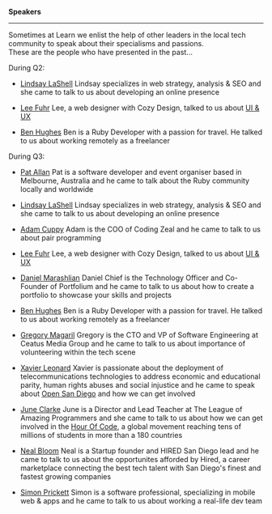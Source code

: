 **Speakers**

-----------

Sometimes at Learn we enlist the help of other leaders in the local tech community to speak about their specialisms and passions.  
These are the people who have presented in the past...

During Q2:

- [Lindsay LaShell](http://lindsaydayton.com/)  Lindsay specializes in web strategy, analysis & SEO and she came to talk to us about developing an online presence

- [Lee Fuhr](http://cozydesign.com/)  Lee, a web designer with Cozy Design, talked to us about [UI & UX](http://j.mp/1ITFyXs)

- [Ben Hughes](http://benhughes.name/)  Ben is a Ruby Developer with a passion for travel. He talked to us about working remotely as a freelancer

During Q3:

- [Pat Allan](http://freelancing-gods.com/)  Pat is a software developer and event organiser based in Melbourne, Australia and he came to talk about the Ruby community locally and worldwide

- [Lindsay LaShell](http://lindsaydayton.com/)  Lindsay specializes in web strategy, analysis & SEO and she came to talk to us about developing an online presence

- [Adam Cuppy](https://codingzeal.com/)  Adam is the COO of Coding Zeal and he came to talk to us about pair programming

- [Lee Fuhr](http://cozydesign.com/)  Lee, a web designer with Cozy Design, talked to us about [UI & UX](http://j.mp/1ITFyXs)

- [Daniel Marashlian](https://portfolium.com/danielzev)  Daniel Chief is the Technology Officer and Co-Founder of Portfolium and he came to talk to us about how to create a portfolio to showcase your skills and projects

- [Ben Hughes](http://benhughes.name/)  Ben is a Ruby Developer with a passion for travel. He talked to us about working remotely as a freelancer

- [Gregory Magaril](http://www.ceatus.com/)  Gregory is the CTO and VP of Software Engineering at Ceatus Media Group and he came to talk to us about importance of volunteering within the tech scene

- [Xavier Leonard](http://www.merelyanode.com/)  Xavier is passionate about the deployment of telecommunications technologies to address economic and educational parity, human rights abuses and social injustice and he came to speak about [Open San Diego](http://opensandiego.org/) and how we can get involved

- [June Clarke](https://about.me/joonspoon)  June is a Director and Lead Teacher at The League of Amazing Programmers and she came to talk to us about how we can get involved in the [Hour Of Code](https://hourofcode.com/us), a global movement reaching tens of millions of students in more than a 180 countries

- [Neal Bloom](https://hired.com/)  Neal is a Startup founder and HIRED San Diego lead and he came to talk to us about the opportunites afforded by Hired, a career marketplace connecting the best tech talent with San Diego's finest and fastest growing companies

- [Simon Prickett](http://simonprickett.github.io/)  Simon is a software professional, specializing in mobile web & apps and he came to talk to us about working a real-life dev team
